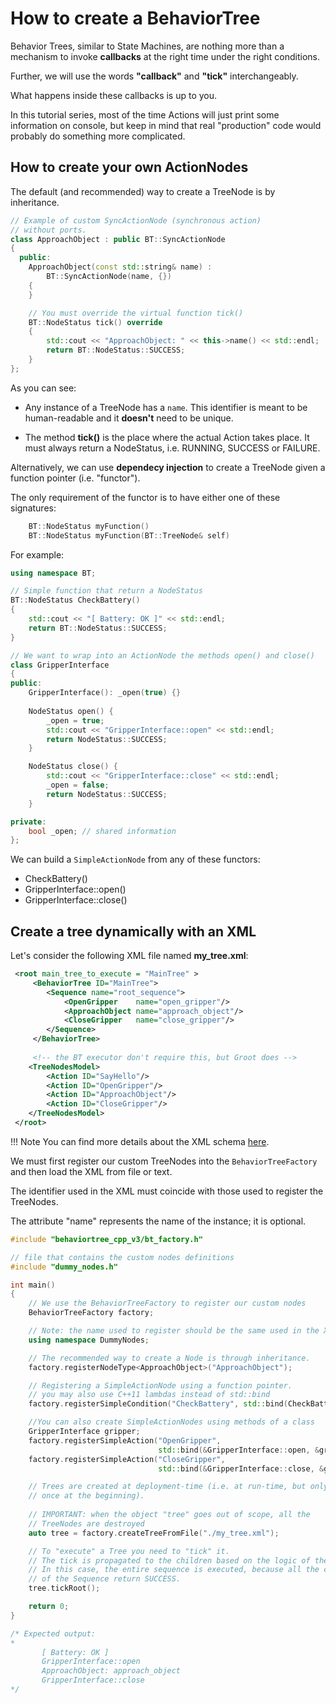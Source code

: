 # How to create a BehaviorTree

Behavior Trees, similar to State Machines, are nothing more than a mechanism
to invoke __callbacks__ at the right time under the right conditions.

Further, we will use the words __"callback"__ and __"tick"__ interchangeably.

What happens inside these callbacks is up to you.

In this tutorial series, most of the time Actions will just print some 
information on console,
but keep in mind that real "production" code would probably do something
more complicated.

## How to create your own ActionNodes

The default (and recommended) way to create a TreeNode is by inheritance.

``` c++
// Example of custom SyncActionNode (synchronous action)
// without ports.
class ApproachObject : public BT::SyncActionNode
{
  public:
    ApproachObject(const std::string& name) :
        BT::SyncActionNode(name, {})
    {
    }

    // You must override the virtual function tick()
    BT::NodeStatus tick() override
    {
        std::cout << "ApproachObject: " << this->name() << std::endl;
        return BT::NodeStatus::SUCCESS;
    }
};
```

As you can see:

- Any instance of a TreeNode has a `name`. This identifier is meant to be 
  human-readable and it __doesn't__ need to be unique.

- The method __tick()__ is the place where the actual Action takes place.
  It must always return a NodeStatus, i.e. RUNNING, SUCCESS or FAILURE. 

Alternatively, we can use __dependecy injection__ to create a TreeNode given 
a function pointer (i.e. "functor"). 

The only requirement of the functor is to have either one of these signatures:

``` c++
    BT::NodeStatus myFunction()
    BT::NodeStatus myFunction(BT::TreeNode& self) 
```


For example:


``` c++
using namespace BT;

// Simple function that return a NodeStatus
BT::NodeStatus CheckBattery()
{
    std::cout << "[ Battery: OK ]" << std::endl;
    return BT::NodeStatus::SUCCESS;
}

// We want to wrap into an ActionNode the methods open() and close()
class GripperInterface
{
public:
    GripperInterface(): _open(true) {}
    
	NodeStatus open() {
		_open = true;
		std::cout << "GripperInterface::open" << std::endl;
		return NodeStatus::SUCCESS;
	}

	NodeStatus close() {
		std::cout << "GripperInterface::close" << std::endl;
		_open = false;
		return NodeStatus::SUCCESS;
	}

private:
    bool _open; // shared information
};

```

We can build a `SimpleActionNode` from any of these functors:

- CheckBattery()
- GripperInterface::open()
- GripperInterface::close()

## Create a tree dynamically with an XML

Let's consider the following XML file named __my_tree.xml__:


``` XML
 <root main_tree_to_execute = "MainTree" >
     <BehaviorTree ID="MainTree">
        <Sequence name="root_sequence">
            <OpenGripper    name="open_gripper"/>
            <ApproachObject name="approach_object"/>
            <CloseGripper   name="close_gripper"/>
        </Sequence>
     </BehaviorTree>
     
     <!-- the BT executor don't require this, but Groot does -->
    <TreeNodesModel>
        <Action ID="SayHello"/>
        <Action ID="OpenGripper"/>
        <Action ID="ApproachObject"/>
        <Action ID="CloseGripper"/>
    </TreeNodesModel>
 </root>
```

!!! Note
    You can find more details about the XML schema [here](xml_format.md).

We must first register our custom TreeNodes into the `BehaviorTreeFactory`
 and then load the XML from file or text.

The identifier used in the XML must coincide with those used to register
the TreeNodes.

The attribute "name" represents the name of the instance; it is optional.


``` c++
#include "behaviortree_cpp_v3/bt_factory.h"

// file that contains the custom nodes definitions
#include "dummy_nodes.h"

int main()
{
    // We use the BehaviorTreeFactory to register our custom nodes
    BehaviorTreeFactory factory;

    // Note: the name used to register should be the same used in the XML.
    using namespace DummyNodes;

    // The recommended way to create a Node is through inheritance.
    factory.registerNodeType<ApproachObject>("ApproachObject");

    // Registering a SimpleActionNode using a function pointer.
    // you may also use C++11 lambdas instead of std::bind
    factory.registerSimpleCondition("CheckBattery", std::bind(CheckBattery));

    //You can also create SimpleActionNodes using methods of a class
    GripperInterface gripper;
    factory.registerSimpleAction("OpenGripper", 
                                 std::bind(&GripperInterface::open, &gripper));
    factory.registerSimpleAction("CloseGripper", 
                                 std::bind(&GripperInterface::close, &gripper));

    // Trees are created at deployment-time (i.e. at run-time, but only 
    // once at the beginning). 
    
    // IMPORTANT: when the object "tree" goes out of scope, all the 
    // TreeNodes are destroyed
    auto tree = factory.createTreeFromFile("./my_tree.xml");

    // To "execute" a Tree you need to "tick" it.
    // The tick is propagated to the children based on the logic of the tree.
    // In this case, the entire sequence is executed, because all the children
    // of the Sequence return SUCCESS.
    tree.tickRoot();

    return 0;
}

/* Expected output:
*
       [ Battery: OK ]
       GripperInterface::open
       ApproachObject: approach_object
       GripperInterface::close
*/

```



